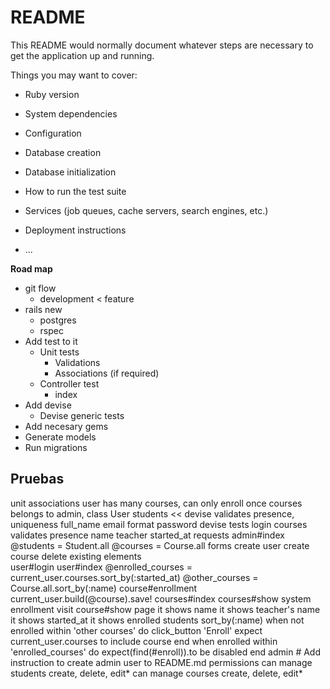 # README

This README would normally document whatever steps are necessary to get the
application up and running.

Things you may want to cover:

* Ruby version

* System dependencies

* Configuration

* Database creation

* Database initialization

* How to run the test suite

* Services (job queues, cache servers, search engines, etc.)

* Deployment instructions

* ...

**Road map**

- git flow
  - development < feature
- rails new
  - postgres
  - rspec  
- Add test to it
  - Unit tests
    - Validations
    - Associations (if required)
  - Controller test 
    - index
- Add devise
  - Devise generic tests
- Add necesary gems 
- Generate models
- Run migrations 


## Pruebas

  unit
    associations
      user has many courses, can only enroll once
      courses belongs to admin, class User
    students << devise
      validates presence, uniqueness
        full_name
        email format
        password
      devise tests
        login
    courses
      validates presence
        name
        teacher
        started_at
  requests
    admin#index
      @students = Student.all
      @courses = Course.all
      forms
        create user
        create course
        delete existing elements  
    user#login
    user#index
      @enrolled_courses = current_user.courses.sort_by(:started_at)
      @other_courses = Course.all.sort_by(:name)
    course#enrollment
      current_user.build(@course).save!
    courses#index
      courses#show
  system
    enrollment
      visit course#show page
      it shows name
      it shows teacher's name
      it shows started_at
      it shows enrolled students sort_by(:name)
      when not enrolled
        within 'other courses' do
          click_button 'Enroll'
          expect current_user.courses to include course
        end
      when enrolled
        within 'enrolled_courses' do
          expect(find(#enroll)).to be disabled
        end
    admin # Add instruction to create admin user to README.md
      permissions
        can manage students
          create, delete, edit*
        can manage courses
          create, delete, edit*
